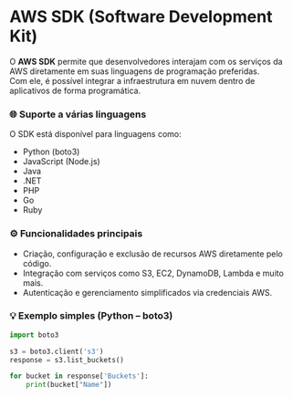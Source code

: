 # AWS SDK (Software Development Kit)

O **AWS SDK** permite que desenvolvedores interajam com os serviços da AWS diretamente em suas linguagens de programação preferidas.  
Com ele, é possível integrar a infraestrutura em nuvem dentro de aplicativos de forma programática.

### 🌐 Suporte a várias linguagens
O SDK está disponível para linguagens como:
- Python (boto3)
- JavaScript (Node.js)
- Java
- .NET
- PHP
- Go
- Ruby

### ⚙️ Funcionalidades principais
- Criação, configuração e exclusão de recursos AWS diretamente pelo código.  
- Integração com serviços como S3, EC2, DynamoDB, Lambda e muito mais.  
- Autenticação e gerenciamento simplificados via credenciais AWS.  

### 💡 Exemplo simples (Python – boto3)
```python
import boto3

s3 = boto3.client('s3')
response = s3.list_buckets()

for bucket in response['Buckets']:
    print(bucket["Name"])